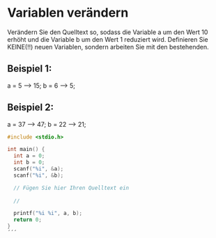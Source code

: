 # Variablen verändern

Verändern Sie den Quelltext so, sodass die Variable a um den Wert 10 erhöht und die Variable b um den Wert 1 reduziert wird.
Definieren Sie KEINE(!!) neuen Variablen, sondern arbeiten Sie mit den bestehenden.

## Beispiel 1:
a = 5 --> 15;
b = 6 --> 5;

## Beispiel 2:
a = 37 --> 47;
b = 22 --> 21;

```cpp
#include <stdio.h>

int main() {
  int a = 0;
  int b = 0;
  scanf("%i", &a);
  scanf("%i", &b);

  // Fügen Sie hier Ihren Quelltext ein
  
  //

  printf("%i %i", a, b);
  return 0;
}
´´´